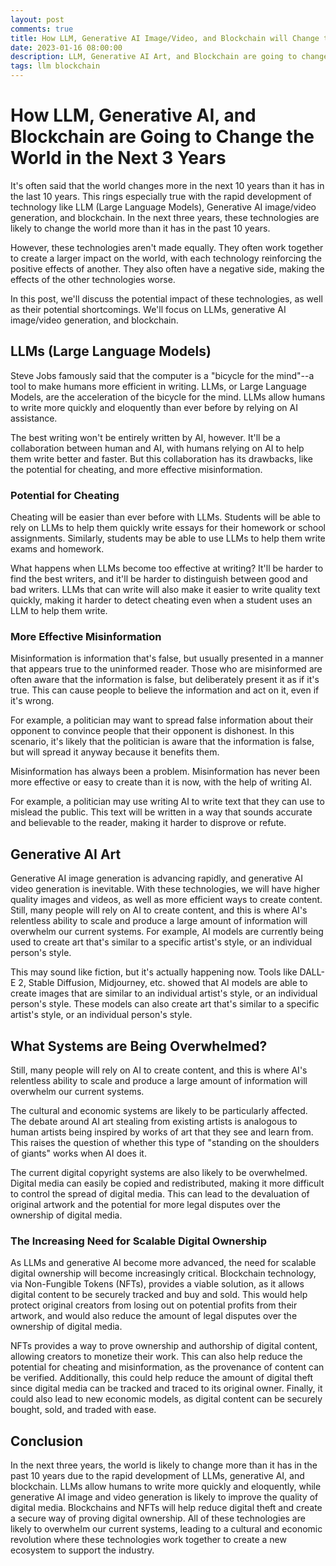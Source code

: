 ```yaml
---
layout: post
comments: true
title: How LLM, Generative AI Image/Video, and Blockchain will Change the World in the Next 3 Years
date: 2023-01-16 08:00:00
description: LLM, Generative AI Art, and Blockchain are going to change the world
tags: llm blockchain
---
```


# How LLM, Generative AI, and Blockchain are Going to Change the World in the Next 3 Years

It's often said that the world changes more in the next 10 years than it has in the last 10 years. This rings especially true with the rapid development of technology like LLM (Large Language Models), Generative AI image/video generation, and blockchain. In the next three years, these technologies are likely to change the world more than it has in the past 10 years.

However, these technologies aren't made equally. They often work together to create a larger impact on the world, with each technology reinforcing the positive effects of another. They also often have a negative side, making the effects of the other technologies worse.

In this post, we'll discuss the potential impact of these technologies, as well as their potential shortcomings. We'll focus on LLMs, generative AI image/video generation, and blockchain.

## LLMs (Large Language Models)

Steve Jobs famously said that the computer is a "bicycle for the mind"--a tool to make humans more efficient in writing. LLMs, or Large Language Models, are the acceleration of the bicycle for the mind. LLMs allow humans to write more quickly and eloquently than ever before by relying on AI assistance.

The best writing won't be entirely written by AI, however. It'll be a collaboration between human and AI, with humans relying on AI to help them write better and faster. But this collaboration has its drawbacks, like the potential for cheating, and more effective misinformation.

### Potential for Cheating

Cheating will be easier than ever before with LLMs. Students will be able to rely on LLMs to help them quickly write essays for their homework or school assignments. Similarly, students may be able to use LLMs to help them write exams and homework.

What happens when LLMs become too effective at writing? It'll be harder to find the best writers, and it'll be harder to distinguish between good and bad writers. LLMs that can write will also make it easier to write quality text quickly, making it harder to detect cheating even when a student uses an LLM to help them write.

### More Effective Misinformation

Misinformation is information that's false, but usually presented in a manner that appears true to the uninformed reader. Those who are misinformed are often aware that the information is false, but deliberately present it as if it's true. This can cause people to believe the information and act on it, even if it's wrong.

For example, a politician may want to spread false information about their opponent to convince people that their opponent is dishonest. In this scenario, it's likely that the politician is aware that the information is false, but will spread it anyway because it benefits them.

Misinformation has always been a problem. Misinformation has never been more effective or easy to create than it is now, with the help of writing AI.

For example, a politician may use writing AI to write text that they can use to mislead the public. This text will be written in a way that sounds accurate and believable to the reader, making it harder to disprove or refute.

## Generative AI Art

Generative AI image generation is advancing rapidly, and generative AI video generation is inevitable. With these technologies, we will have higher quality images and videos, as well as more efficient ways to create content. Still, many people will rely on AI to create content, and this is where AI's relentless ability to scale and produce a large amount of information will overwhelm our current systems. For example, AI models are currently being used to create art that's similar to a specific artist's style, or an individual person's style.

This may sound like fiction, but it's actually happening now. Tools like DALL-E 2, Stable Diffusion, Midjourney, etc. showed that AI models are able to create images that are similar to an individual artist's style, or an individual person's style. These models can also create art that's similar to a specific artist's style, or an individual person's style.

## What Systems are Being Overwhelmed?

Still, many people will rely on AI to create content, and this is where AI's relentless ability to scale and produce a large amount of information will overwhelm our current systems.

The cultural and economic systems are likely to be particularly affected. The debate around AI art stealing from existing artists is analogous to human artists being inspired by works of art that they see and learn from. This raises the question of whether this type of "standing on the shoulders of giants" works when AI does it.

The current digital copyright systems are also likely to be overwhelmed. Digital media can easily be copied and redistributed, making it more difficult to control the spread of digital media. This can lead to the devaluation of original artwork and the potential for more legal disputes over the ownership of digital media.

### The Increasing Need for Scalable Digital Ownership

As LLMs and generative AI become more advanced, the need for scalable digital ownership will become increasingly critical. Blockchain technology, via Non-Fungible Tokens (NFTs), provides a viable solution, as it allows digital content to be securely tracked and buy and sold. This would help protect original creators from losing out on potential profits from their artwork, and would also reduce the amount of legal disputes over the ownership of digital media.

NFTs provides a way to prove ownership and authorship of digital content, allowing creators to monetize their work. This can also help reduce the potential for cheating and misinformation, as the provenance of content can be verified. Additionally, this could help reduce the amount of digital theft since digital media can be tracked and traced to its original owner. Finally, it could also lead to new economic models, as digital content can be securely bought, sold, and traded with ease.

## Conclusion

In the next three years, the world is likely to change more than it has in the past 10 years due to the rapid development of LLMs, generative AI, and blockchain. LLMs allow humans to write more quickly and eloquently, while generative AI image and video generation is likely to improve the quality of digital media. Blockchains and NFTs will help reduce digital theft and create a secure way of proving digital ownership. All of these technologies are likely to overwhelm our current systems, leading to a cultural and economic revolution where these technologies work together to create a new ecosystem to support the industry.
